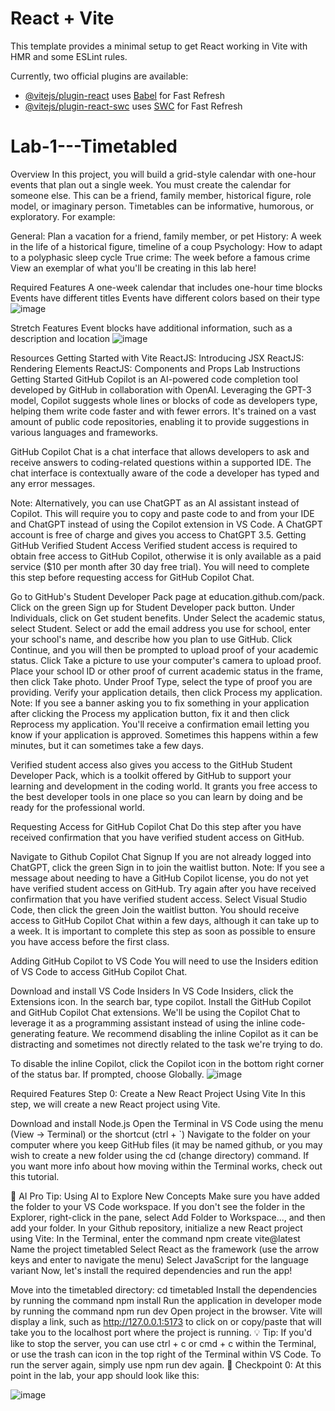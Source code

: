 # React + Vite

This template provides a minimal setup to get React working in Vite with HMR and some ESLint rules.

Currently, two official plugins are available:

- [@vitejs/plugin-react](https://github.com/vitejs/vite-plugin-react/blob/main/packages/plugin-react/README.md) uses [Babel](https://babeljs.io/) for Fast Refresh
- [@vitejs/plugin-react-swc](https://github.com/vitejs/vite-plugin-react-swc) uses [SWC](https://swc.rs/) for Fast Refresh
# Lab-1---Timetabled

Overview
In this project, you will build a grid-style calendar with one-hour events that plan out a single week. You must create the calendar for someone else. This can be a friend, family member, historical figure, role model, or imaginary person. Timetables can be informative, humorous, or exploratory. For example:

General: Plan a vacation for a friend, family member, or pet
History: A week in the life of a historical figure, timeline of a coup
Psychology: How to adapt to a polyphasic sleep cycle
True crime: The week before a famous crime
View an exemplar of what you'll be creating in this lab here!

Required Features
A one-week calendar that includes one-hour time blocks
Events have different titles
Events have different colors based on their type
![image](https://github.com/MooreKyle/Lab-1---Timetabled/assets/49001825/466fc118-54bf-47f0-8621-5aa7fe8041d2)

Stretch Features
Event blocks have additional information, such as a description and location
![image](https://github.com/MooreKyle/Lab-1---Timetabled/assets/49001825/1f5750d6-a280-4f9c-82f9-b722cdb0d7a7)

Resources
Getting Started with Vite
ReactJS: Introducing JSX
ReactJS: Rendering Elements
ReactJS: Components and Props
Lab Instructions
Getting Started
GitHub Copilot is an AI-powered code completion tool developed by GitHub in collaboration with OpenAI. Leveraging the GPT-3 model, Copilot suggests whole lines or blocks of code as developers type, helping them write code faster and with fewer errors. It's trained on a vast amount of public code repositories, enabling it to provide suggestions in various languages and frameworks.

GitHub Copilot Chat is a chat interface that allows developers to ask and receive answers to coding-related questions within a supported IDE. The chat interface is contextually aware of the code a developer has typed and any error messages.

Note: Alternatively, you can use ChatGPT as an AI assistant instead of Copilot. This will require you to copy and paste code to and from your IDE and ChatGPT instead of using the Copilot extension in VS Code. A ChatGPT account is free of charge and gives you access to ChatGPT 3.5.
Getting GitHub Verified Student Access
Verified student access is required to obtain free access to GitHub Copilot, otherwise it is only available as a paid service ($10 per month after 30 day free trial). You will need to complete this step before requesting access for GitHub Copilot Chat.

Go to GitHub's Student Developer Pack page at education.github.com/pack.
Click on the green Sign up for Student Developer pack button.
Under Individuals, click on Get student benefits.
Under Select the academic status, select Student.
Select or add the email address you use for school, enter your school's name, and describe how you plan to use GitHub.
Click Continue, and you will then be prompted to upload proof of your academic status.
Click Take a picture to use your computer's camera to upload proof.
Place your school ID or other proof of current academic status in the frame, then click Take photo.
Under Proof Type, select the type of proof you are providing.
Verify your application details, then click Process my application.
Note: If you see a banner asking you to fix something in your application after clicking the Process my application button, fix it and then click Reprocess my application.
You'll receive a confirmation email letting you know if your application is approved. Sometimes this happens within a few minutes, but it can sometimes take a few days.

Verified student access also gives you access to the GitHub Student Developer Pack, which is a toolkit offered by GitHub to support your learning and development in the coding world. It grants you free access to the best developer tools in one place so you can learn by doing and be ready for the professional world.

Requesting Access for GitHub Copilot Chat
Do this step after you have received confirmation that you have verified student access on GitHub.

Navigate to Github Copilot Chat Signup
If you are not already logged into ChatGPT, click the green Sign in to join the waitlist button.
Note: If you see a message about needing to have a GitHub Copilot license, you do not yet have verified student access on GitHub. Try again after you have received confirmation that you have verified student access.
Select Visual Studio Code, then click the green Join the waitlist button.
You should receive access to GitHub Copilot Chat within a few days, although it can take up to a week. It is important to complete this step as soon as possible to ensure you have access before the first class.

Adding GitHub Copilot to VS Code
You will need to use the Insiders edition of VS Code to access GitHub Copilot Chat.

Download and install VS Code Insiders
In VS Code Insiders, click the Extensions icon.
In the search bar, type copilot.
Install the GitHub Copilot and GitHub Copilot Chat extensions.
We'll be using the Copilot Chat to leverage it as a programming assistant instead of using the inline code-generating feature. We recommend disabling the inline Copilot as it can be distracting and sometimes not directly related to the task we're trying to do.

To disable the inline Copilot, click the Copilot icon in the bottom right corner of the status bar. If prompted, choose Globally.
![image](https://github.com/MooreKyle/Lab-1---Timetabled/assets/49001825/bd871c54-06e8-47a4-a3e2-64744e50f103)

Required Features
Step 0: Create a New React Project Using Vite
In this step, we will create a new React project using Vite.

Download and install Node.js
Open the Terminal in VS Code using the menu (View -> Terminal) or the shortcut (ctrl + `)
Navigate to the folder on your computer where you keep GitHub files (it may be named github, or you may wish to create a new folder using the cd (change directory) command.
If you want more info about how moving within the Terminal works, check out this tutorial.

🤖 AI Pro Tip: Using AI to Explore New Concepts
Make sure you have added the folder to your VS Code workspace. If you don't see the folder in the Explorer, right-click in the pane, select Add Folder to Workspace..., and then add your folder.
In your Github repository, initialize a new React project using Vite:
In the Terminal, enter the command npm create vite@latest
Name the project timetabled
Select React as the framework (use the arrow keys and enter to navigate the menu)
Select JavaScript for the language variant
Now, let's install the required dependencies and run the app!

Move into the timetabled directory: cd timetabled
Install the dependencies by running the command npm install
Run the application in developer mode by running the command npm run dev
Open project in the browser. Vite will display a link, such as http://127.0.0.1:5173 to click on or copy/paste that will take you to the localhost port where the project is running.
💡 Tip: If you'd like to stop the server, you can use ctrl + c or cmd + c within the Terminal, or use the trash can icon in the top right of the Terminal within VS Code. To run the server again, simply use npm run dev again.
📍 Checkpoint 0: At this point in the lab, your app should look like this:

![image](https://github.com/MooreKyle/Lab-1---Timetabled/assets/49001825/82a24543-e837-438b-9c5f-1727b2b66981)
